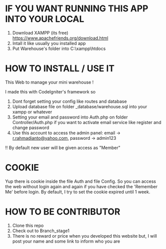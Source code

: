# IF YOU WANT RUNNING THIS APP INTO YOUR LOCAL
1. Download XAMPP (its free) https://www.apachefriends.org/download.html
2. Intall it like usually you installed app 
3. Put Warehouse's folder into C:\xampp\htdocs

# HOW TO INSTALL / USE IT
This Web to manage your mini warehouse !

I made this with CodeIgniter's framework so
1. Dont forget setting your config like routes and database
2. Upload database file on folder _database/warehouse.sql into your xampp or whatever
3. Setting your email and password into Auth.php on folder Controller/Auth.php if you want to activate email service like register and change password
4. Use this account to access the admin panel: email -> r.rahmadianto@yahoo.com, password -> admin123

!! By default new user will be given access as "Member"

# COOKIE
Yup there is cookie inside the file Auth and file Config. So you can access the web without login again and again if you have checked the 'Remember Me' before login. By default, I try to set the cookie expired until 1 week.

# HOW TO BE CONTRIBUTOR
1. Clone this repo
2. Check out to Branch_stage1
3. There is no reward or price when you developed this website but, I will post your name and some link to inform who you are
